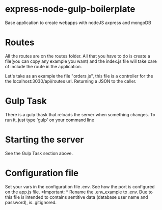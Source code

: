 # express-node-gulp-boilerplate
Base application to create webapps with nodeJS axpress and mongoDB


# Routes
All the routes are on the routes folder. All that you have to do is create a file(you can copy any example you want) and the index.js file will take care of include the route in the application.

Let's take as an example the file "orders.js", this file is a controller for the the localhost:3030/api/routes url. Returning a JSON to the caller.

# Gulp Task
There is a gulp thask that reloads the server when something changes. To run it, just type 'gulp' on your command line

# Starting the server
See the Gulp Task section above.

# Configuration file
Set your vars in the configuration file .env. See how the port is configured on the app.js file. 
*Important: * Rename the .env_example to .env. Due to this file is intended to contains sentitive data (database user name and password), is .gitignored.

